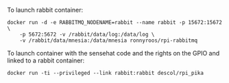 To launch rabbit container:

```
docker run -d -e RABBITMQ_NODENAME=rabbit --name rabbit -p 15672:15672 \
    -p 5672:5672 -v /rabbit/data/log:/data/log \
    -v /rabbit/data/mnesia:/data/mnesia ronnyroos/rpi-rabbitmq
```

To launch container with the sensehat code and the 
rights on the GPIO and linked to a rabbit container:

```
docker run -ti --privileged --link rabbit:rabbit descol/rpi_pika
```